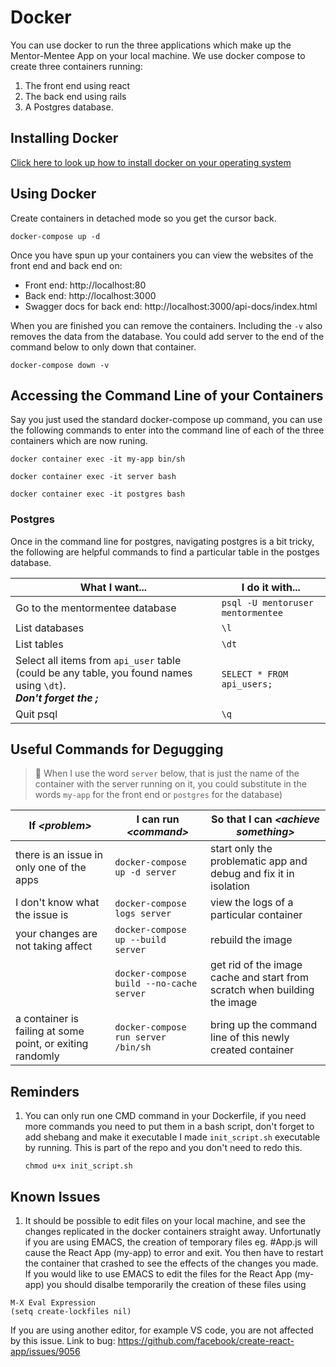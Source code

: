 # Docker

You can use docker to run the three applications which make up the Mentor-Mentee App on your local machine. We use docker compose to create three containers running: 

1. The front end using react
1. The back end using rails 
1. A Postgres database. 

## Installing Docker

[Click here to look up how to install docker on your operating system](https://docs.docker.com/engine/install/)

## Using Docker

Create containers in detached mode so you get the cursor back. 
```
docker-compose up -d
```

Once you have spun up your containers you can view the websites of the front end and back end on:

* Front end: http://localhost:80
* Back end: http://localhost:3000
* Swagger docs for back end: http://localhost:3000/api-docs/index.html

When you are finished you can remove the containers. Including the `-v` also removes the data from the database. You could add server to the end of the command below to only down that container. 

```
docker-compose down -v
```

## Accessing the Command Line of your Containers

Say you just used the standard docker-compose up command, you can use the following commands to enter into the command line of each of the three containers which are now runing. 

```
docker container exec -it my-app bin/sh

docker container exec -it server bash

docker container exec -it postgres bash
```

### Postgres
Once in the command line for postgres, navigating postgres is a bit tricky, the following are helpful commands to find a particular table in the postges database. 

What I want... | I do it with... 
-------------- | --------------- 
Go to the mentormentee database | `psql -U mentoruser mentormentee` 
List databases | `\l` 
List tables | `\dt` 
Select all items from `api_user` table (could be any table, you found names using `\dt`).<br>***Don't forget the ;*** | `SELECT * FROM api_users;` 
Quit psql | `\q` 

## Useful Commands for Degugging

> :memo: When I use the word `server` below, that is just the name of the container with the server running on it, you could substitute in the words `my-app` for the front end or `postgres` for the database)

If *&lt;problem>* | I can run *&lt;command>* | So that I can *&lt;achieve something>*
-------------- | --------------- | ----
there is an issue in only one of the apps | `docker-compose up -d server` | start only the problematic app and debug and fix it in isolation
I don't know what the issue is | `docker-compose logs server` | view the logs of a particular container
your changes are not taking affect | `docker-compose up --build server` | rebuild the image
&nbsp; | `docker-compose build --no-cache server` | get rid of the image cache and start from scratch when building the image
a container is failing at some point, or exiting randomly | `docker-compose run server /bin/sh` | bring up the command line of this newly created container


## Reminders

1. You can only run one CMD command in your Dockerfile, if you need more commands you need to put them in a bash script, don't forget to add shebang and make it executable
I made `init_script.sh` executable by running. This is part of the repo and you don't need to redo this. 
    ```
    chmod u+x init_script.sh
    ```
## Known Issues 

1. It should be possible to edit files on your local machine, and see the changes replicated in the docker containers straight away. Unfortunatly if you are using EMACS, the creation of temporary files eg. #App.js will cause the React App (my-app) to error and exit. You then have to restart the container that crashed to see the effects of the changes you made. 
If you would like to use EMACS to edit the files for the React App (my-app) you should disalbe temporarily the creation of these files using 
```
M-X Eval Expression
(setq create-lockfiles nil)
```
If you are using another editor, for example VS code, you are not affected by this issue. 
Link to bug: https://github.com/facebook/create-react-app/issues/9056


